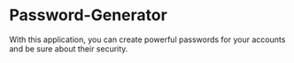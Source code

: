 # Password-Generator
With this application, you can create powerful passwords for your accounts and be sure about their security.
